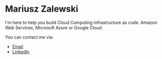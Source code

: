 # Mariusz Zalewski

I'm here to help you build Cloud Computing infrastructure as code.
Amazon Web Services, Microsoft Azure or Google Cloud.

You can contact me via:
* [Email](mailto:mariusz@zalewski.tech)
* [LinkedIn](https://www.linkedin.com/in/mariusz-zalewski/)
